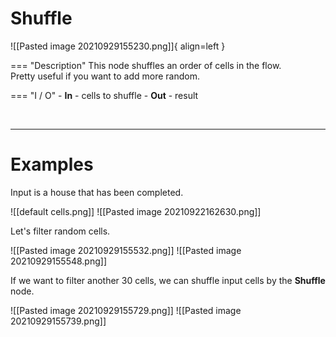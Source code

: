 # **Shuffle**

![[Pasted image 20210929155230.png]]{ align=left }

=== "Description"
	This node shuffles an order of cells in the flow.  
	Pretty useful if you want to add more random.  
	
=== "I / O"
	- **In** - cells to shuffle
	- **Out** - result

<br />

--------

# Examples
Input is a house that has been completed.  

![[default cells.png]]
![[Pasted image 20210922162630.png]]

Let's filter random cells.  

![[Pasted image 20210929155532.png]]
![[Pasted image 20210929155548.png]]

If we want to filter another 30 cells, we can shuffle input cells by the **Shuffle** node.  

![[Pasted image 20210929155729.png]]
![[Pasted image 20210929155739.png]]